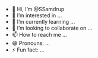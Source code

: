 - 👋 Hi, I’m @SSamdrup
- 👀 I’m interested in ...
- 🌱 I’m currently learning ...
- 💞️ I’m looking to collaborate on ...
- 📫 How to reach me ...
- 😄 Pronouns: ...
- ⚡ Fun fact: ...

<!---
SSamdrup/SSamdrup is a ✨ special ✨ repository because its `README.md` (this file) appears on your GitHub profile.
You can click the Preview link to take a look at your changes.
--->
